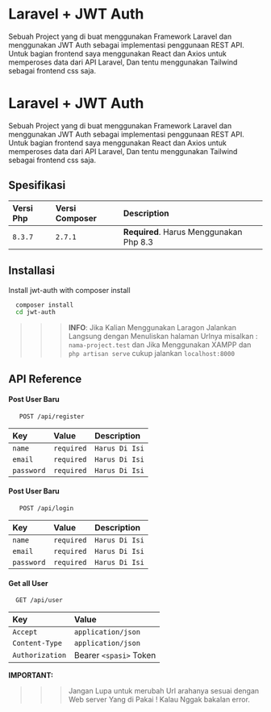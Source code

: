 

# Laravel  + JWT Auth 
Sebuah Project yang di buat menggunakan Framework Laravel 
dan menggunakan JWT Auth sebagai implementasi penggunaan REST API.
Untuk bagian frontend saya menggunakan React dan Axios untuk memperoses data dari API Laravel, Dan tentu menggunakan Tailwind sebagai frontend css saja.







# Laravel  + JWT Auth 
Sebuah Project yang di buat menggunakan Framework Laravel 
dan menggunakan JWT Auth sebagai implementasi penggunaan REST API.
Untuk bagian frontend saya menggunakan React dan Axios untuk memperoses data dari API Laravel, Dan tentu menggunakan Tailwind sebagai frontend css saja.






## Spesifikasi 
| Versi Php | Versi Composer| Description                |
| :-------- | :-------     | :------------------------- |
| `8.3.7`   | `2.7.1`      | **Required**. Harus Menggunakan Php 8.3 |


## Installasi

Install jwt-auth with composer install

```bash
  composer install
  cd jwt-auth
```
>>> **INFO**: 
Jika Kalian Menggunakan Laragon Jalankan Langsung dengan Menuliskan halaman Urlnya misalkan : `nama-project.test` dan Jika Menggunakan XAMPP dan `php artisan serve` cukup jalankan `localhost:8000` 


    
## API Reference

#### Post User Baru
```http
   POST /api/register
```
|Key | Value| Description|
|:-------| :------| :---------|
|`name ` | `required`| `Harus Di Isi`|
|`email` | `required`| `Harus Di Isi`|
|`password`|`required`|`Harus Di Isi`|

#### Post User Baru
```http
   POST /api/login
```
|Key | Value| Description|
|:-------| :------| :---------|
|`name ` | `required`| `Harus Di Isi`|
|`email` | `required`| `Harus Di Isi`|
|`password`|`required`|`Harus Di Isi`|

#### Get all User

```http
  GET /api/user
```

| Key       | Value    |               
| :-------- | :------- | 
| `Accept`  | `application/json`
| `Content-Type` |`application/json`
| `Authorization`  | Bearer `<spasi>` Token

**IMPORTANT:**
>>> Jangan Lupa untuk merubah Url arahanya sesuai dengan Web server
Yang di Pakai ! Kalau Nggak bakalan error. 
